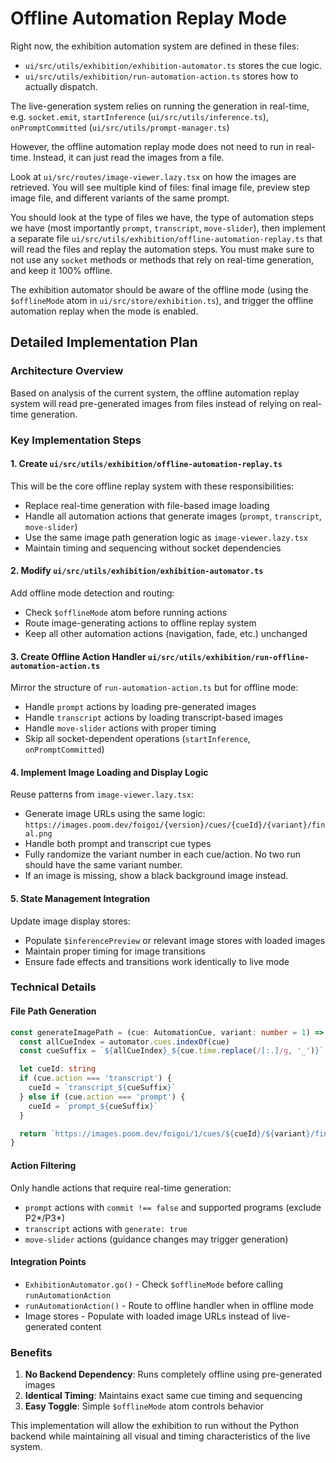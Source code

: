 # Offline Automation Replay Mode

Right now, the exhibition automation system are defined in these files:

- `ui/src/utils/exhibition/exhibition-automator.ts` stores the cue logic.
- `ui/src/utils/exhibition/run-automation-action.ts` stores how to actually dispatch.

The live-generation system relies on running the generation in real-time, e.g. `socket.emit`, `startInference` (`ui/src/utils/inference.ts`), `onPromptCommitted` (`ui/src/utils/prompt-manager.ts`)

However, the offline automation replay mode does not need to run in real-time. Instead, it can just read the images from a file.

Look at `ui/src/routes/image-viewer.lazy.tsx` on how the images are retrieved. You will see multiple kind of files: final image file, preview step image file, and different variants of the same prompt.

You should look at the type of files we have, the type of automation steps we have (most importantly `prompt`, `transcript`, `move-slider`), then implement a separate file `ui/src/utils/exhibition/offline-automation-replay.ts` that will read the files and replay the automation steps. You must make sure to not use any `socket` methods or methods that rely on real-time generation, and keep it 100% offline.

The exhibition automator should be aware of the offline mode (using the `$offlineMode` atom in `ui/src/store/exhibition.ts`), and trigger the offline automation replay when the mode is enabled.

## Detailed Implementation Plan

### Architecture Overview

Based on analysis of the current system, the offline automation replay system will read pre-generated images from files instead of relying on real-time generation.

### Key Implementation Steps

#### 1. Create `ui/src/utils/exhibition/offline-automation-replay.ts`

This will be the core offline replay system with these responsibilities:

- Replace real-time generation with file-based image loading
- Handle all automation actions that generate images (`prompt`, `transcript`, `move-slider`)
- Use the same image path generation logic as `image-viewer.lazy.tsx`
- Maintain timing and sequencing without socket dependencies

#### 2. Modify `ui/src/utils/exhibition/exhibition-automator.ts`

Add offline mode detection and routing:

- Check `$offlineMode` atom before running actions
- Route image-generating actions to offline replay system
- Keep all other automation actions (navigation, fade, etc.) unchanged

#### 3. Create Offline Action Handler `ui/src/utils/exhibition/run-offline-automation-action.ts`

Mirror the structure of `run-automation-action.ts` but for offline mode:

- Handle `prompt` actions by loading pre-generated images
- Handle `transcript` actions by loading transcript-based images
- Handle `move-slider` actions with proper timing
- Skip all socket-dependent operations (`startInference`, `onPromptCommitted`)

#### 4. Implement Image Loading and Display Logic

Reuse patterns from `image-viewer.lazy.tsx`:

- Generate image URLs using the same logic: `https://images.poom.dev/foigoi/{version}/cues/{cueId}/{variant}/final.png`
- Handle both prompt and transcript cue types
- Fully randomize the variant number in each cue/action. No two run should have the same variant number.
- If an image is missing, show a black background image instead.

#### 5. State Management Integration

Update image display stores:

- Populate `$inferencePreview` or relevant image stores with loaded images
- Maintain proper timing for image transitions
- Ensure fade effects and transitions work identically to live mode

### Technical Details

#### File Path Generation

```typescript
const generateImagePath = (cue: AutomationCue, variant: number = 1) => {
  const allCueIndex = automator.cues.indexOf(cue)
  const cueSuffix = `${allCueIndex}_${cue.time.replace(/[:.]/g, '_')}`

  let cueId: string
  if (cue.action === 'transcript') {
    cueId = `transcript_${cueSuffix}`
  } else if (cue.action === 'prompt') {
    cueId = `prompt_${cueSuffix}`
  }

  return `https://images.poom.dev/foigoi/1/cues/${cueId}/${variant}/final.png`
}
```

#### Action Filtering

Only handle actions that require real-time generation:

- `prompt` actions with `commit !== false` and supported programs (exclude P2*/P3*)
- `transcript` actions with `generate: true`
- `move-slider` actions (guidance changes may trigger generation)

#### Integration Points

- `ExhibitionAutomator.go()` - Check `$offlineMode` before calling `runAutomationAction`
- `runAutomationAction()` - Route to offline handler when in offline mode
- Image stores - Populate with loaded image URLs instead of live-generated content

### Benefits

1. **No Backend Dependency**: Runs completely offline using pre-generated images
2. **Identical Timing**: Maintains exact same cue timing and sequencing
3. **Easy Toggle**: Simple `$offlineMode` atom controls behavior

This implementation will allow the exhibition to run without the Python backend while maintaining all visual and timing characteristics of the live system.
